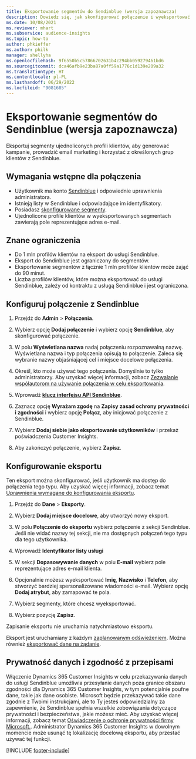 ```yaml
---
title: Eksportowanie segmentów do Sendinblue (wersja zapoznawcza)
description: Dowiedz się, jak skonfigurować połączenie i wyeksportować je do usługi Sendinblue.
ms.date: 10/08/2021
ms.reviewer: mhart
ms.subservice: audience-insights
ms.topic: how-to
author: phkieffer
ms.author: philk
manager: shellyha
ms.openlocfilehash: 9f6550b5c57866702631b4c294bb059279461bd6
ms.sourcegitcommit: dca46afb9e23ba87a0ff59a1776c1d139e209a32
ms.translationtype: HT
ms.contentlocale: pl-PL
ms.lasthandoff: 06/29/2022
ms.locfileid: "9081685"
---
```

# <a name="export-segments-to-sendinblue-preview"></a>Eksportowanie segmentów do Sendinblue (wersja zapoznawcza)

Eksportuj segmenty ujednoliconych profili klientów, aby generować kampanie, prowadzić email marketing i korzystać z określonych grup klientów z Sendinblue.

## <a name="prerequisites-for-connection"></a>Wymagania wstępne dla połączenia

-   Użytkownik ma konto [Sendinblue](https://www.sendinblue.com/) i odpowiednie uprawnienia administratora.
-   Istnieją listy w Sendinblue i odpowiadające im identyfikatory.
-   Posiadasz [skonfigurowane segmenty](segments.md).
-   Ujednolicone profile klientów w wyeksportowanych segmentach zawierają pole reprezentujące adres e-mail.

## <a name="known-limitations"></a>Znane ograniczenia

- Do 1 mln profilów klientów na eksport do usługi Sendinblue.
- Eksport do Sendinblue jest ograniczony do segmentów.
- Eksportowanie segmentów z łącznie 1 mln profilów klientów może zająć do 90 minut. 
- Liczba profilów klientów, które można eksportować do usługi Sendinblue, zależy od kontraktu z usługą Sendinblue i jest ograniczona.

## <a name="set-up-connection-to-sendinblue"></a>Konfiguruj połączenie z Sendinblue

1. Przejdź do **Admin** > **Połączenia**.

1. Wybierz opcję **Dodaj połączenie** i wybierz opcję **Sendinblue**, aby skonfigurować połączenie.

1. W polu **Wyświetlana nazwa** nadaj połączeniu rozpoznawalną nazwę. Wyświetlana nazwa i typ połączenia opisują to połączenie. Zaleca się wybranie nazwy objaśniającej cel i miejsce docelowe połączenia.

1. Określ, kto może używać tego połączenia. Domyślnie to tylko administratorzy. Aby uzyskać więcej informacji, zobacz [Zezwalanie współautorom na używanie połączenia w celu eksportowania](connections.md#allow-contributors-to-use-a-connection-for-exports).

1. Wprowadź **[klucz interfejsu API Sendinblue](https://developers.sendinblue.com/docs/getting-started#:~:text=Get%20your%20API%20key&text=You%20can%20create%20one%20from,your%20settings%20This%20API%20key)**.

1. Zaznacz opcję **Wyrażam zgodę** na **Zapisy zasad ochrony prywatności i zgodności** i wybierz opcję **Połącz**, aby inicjować połączenie z Sendinblue.

1. Wybierz **Dodaj siebie jako eksportowanie użytkowników** i przekaż poświadczenia Customer Insights.

1. Aby zakończyć połączenie, wybierz **Zapisz**.

## <a name="configure-an-export"></a>Konfigurowanie eksportu

Ten eksport można skonfigurować, jeśli użytkownik ma dostęp do połączenia tego typu. Aby uzyskać więcej informacji, zobacz temat [Uprawnienia wymagane do konfigurowania eksportu](export-destinations.md#set-up-a-new-export).

1. Przejdź do **Dane** > **Eksporty**.

1. Wybierz **Dodaj miejsce docelowe**, aby utworzyć nowy eksport.

1. W polu **Połączenie do eksportu** wybierz połączenie z sekcji Sendinblue. Jeśli nie widać nazwy tej sekcji, nie ma dostępnych połączeń tego typu dla tego użytkownika.

1. Wprowadź **Identyfikator listy usługi** 

1. W sekcji **Dopasowywanie danych** w polu **E-mail** wybierz pole reprezentujące adres e-mail klienta. 

1. Opcjonalnie możesz wyeksportować **Imię**, **Nazwisko** i **Telefon**, aby stworzyć bardziej spersonalizowane wiadomości e-mail. Wybierz opcję **Dodaj atrybut**, aby zamapować te pola.

1. Wybierz segmenty, które chcesz wyeksportować. 

1. Wybierz pozycję **Zapisz**.

Zapisanie eksportu nie uruchamia natychmiastowo eksportu.

Eksport jest uruchamiany z każdym [zaplanowanym odświeżeniem](system.md#schedule-tab). Można również [eksportować dane na żądanie](export-destinations.md#run-exports-on-demand). 


## <a name="data-privacy-and-compliance"></a>Prywatność danych i zgodność z przepisami

Włączenie Dynamics 365 Customer Insights w celu przekazywania danych do usługi Sendinblue umożliwia przesyłanie danych poza granice obszaru zgodności dla Dynamics 365 Customer Insights, w tym potencjalnie poufne dane, takie jak dane osobiste. Microsoft będzie przekazywać takie dane zgodnie z Twoimi instrukcjami, ale to Ty jesteś odpowiedzialny za zapewnienie, że Sendinblue spełnia wszelkie zobowiązania dotyczące prywatności i bezpieczeństwa, jakie możesz mieć. Aby uzyskać więcej informacji, zobacz temat [Oświadczenie o ochronie prywatności firmy Microsoft.](https://go.microsoft.com/fwlink/?linkid=396732).
Administrator Dynamics 365 Customer Insights w dowolnym momencie może usunąć tę lokalizację docelową eksportu, aby przestać używać tej funkcji.


[!INCLUDE [footer-include](includes/footer-banner.md)]
